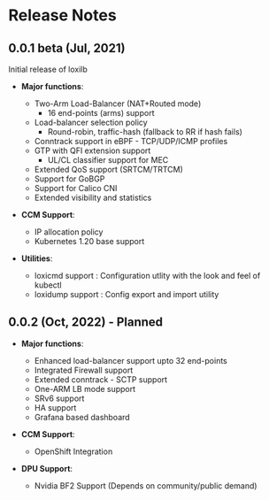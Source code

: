 # Release Notes

## 0.0.1 beta (Jul, 2021)

Initial release of loxilb 

* **Major functions**: 
  - Two-Arm Load-Balancer (NAT+Routed mode)
    - 16 end-points (arms) support
  - Load-balancer selection policy
    -  Round-robin, traffic-hash (fallback to RR if hash fails)
  - Conntrack support in eBPF - TCP/UDP/ICMP profiles
  - GTP with QFI extension support
    - UL/CL classifier support for MEC
  - Extended QoS support (SRTCM/TRTCM)
  - Support for GoBGP
  - Support for Calico CNI
  - Extended visibility and statistics 

* **CCM Support**: 
  - IP allocation policy
  - Kubernetes 1.20 base support
 
* **Utilities**:
  - loxicmd support : Configuration utlity with the look and feel of kubectl
  - loxidump support : Config export and import utility


## 0.0.2 (Oct, 2022) - Planned

* **Major functions**: 
  - Enhanced load-balancer support upto 32 end-points
  - Integrated Firewall support
  - Extended conntrack - SCTP support
  - One-ARM LB mode support
  - SRv6 support
  - HA support
  - Grafana based dashboard
  
* **CCM Support**: 
  - OpenShift Integration
  
* **DPU Support**:
  - Nvidia BF2 Support (Depends on community/public demand)

